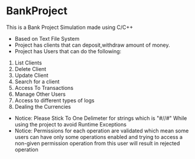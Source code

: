# BankProject
This is a Bank Project Simulation made using C/C++ 
- Based on Text File System
- Project has clients that can deposit,withdraw amount of money.
- Project has Users that can do the following:
 1. List Clients
  2. Delete Client
  3. Update Client
  4. Search for a client
  5. Access To Transactions
 6. Manage Other Users
7. Access to different types of logs
8. Dealing the Currencies
-  Notice: Please Stick To One Delimeter for strings which is "#//#" While using the project to avoid Runtime Exceptions
-  Notice: Permissions for each operation are validated which mean some users can have only some operations enabled and trying to access a non-given permission operation from this user will result in rejected operation
  

